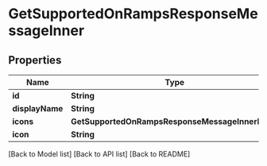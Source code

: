 # GetSupportedOnRampsResponseMessageInner

## Properties

| Name            | Type                                             | Description | Notes |
| --------------- | ------------------------------------------------ | ----------- | ----- |
| **id**          | **String**                                       |             |       |
| **displayName** | **String**                                       |             |       |
| **icons**       | **GetSupportedOnRampsResponseMessageInnerIcons** |             |       |
| **icon**        | **String**                                       |             |       |

\[Back to Model list] \[Back to API list] \[Back to README]
